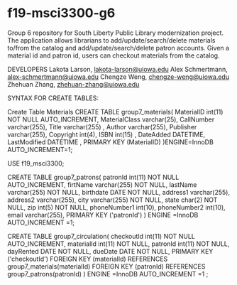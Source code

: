 # f19-msci3300-g6
Group 6 repository for South Liberty Public Library modernization project. The application allows librarians to add/update/search/delete materials to/from the catalog and add/update/search/delete patron accounts. Given a material id and patron id, users can checkout materials from the catalog.

DEVELOPERS
Lakota Larson, lakota-larson@uiowa.edu
Alex Schmertmann, alex-schmertmann@uiowa.edu
Chengze Weng, chengze-weng@uiowa.edu
Zhehuan Zhang, zhehuan-zhang@uiowa.edu



SYNTAX FOR CREATE TABLES:

Create Table Materials
CREATE TABLE group7_materials(
	MaterialID int(11) NOT NULL AUTO_INCREMENT,
	MaterialClass varchar(25),
	CallNumber varchar(255),
	Title varchar(255) ,
	Author varchar(255),
	Publisher varchar(255),
	Copyright int(4),
	ISBN int(15) ,
	DateAdded DATETIME,
	LastModified DATETIME ,
PRIMARY KEY (MaterialID)
)ENGINE=InnoDB AUTO_INCREMENT=1;

USE f19_msci3300;

CREATE TABLE group7_patrons(
	patronId int(11) NOT NULL AUTO_INCREMENT,
	firtName varchar(255) NOT NULL,
	lastName varchar(255) NOT NULL,
	birthdate DATE NOT NULL,
	address1 varchar(255),
	address2 varchar(255),
	city varchar(255) NOT NULL,
	state char(2) NOT NULL,
	zip int(5) NOT NULL,
	phoneNumber1 int(10),
	phoneNumber2 int(10),
	email varchar(255),
PRIMARY KEY ('patronId')
) ENGINE =InnoDB AUTO_INCREMENT =1;

CREATE TABLE group7_circulation(
	checkoutId int(11) NOT NULL AUTO_INCREMENT,
	materialId int(11) NOT NULL,
	patronId int(11) NOT NULL,
	dayRented DATE NOT NULL,
	dueDate DATE NOT NULL,
PRIMARY KEY ('checkoutId')
FOREIGN KEY (materialId) REFERENCES group7_materials(materialId)
FOREIGN KEY (patronId) REFERENCES group7_patrons(patronId)
) ENGINE =InnoDB AUTO_INCREMENT =1
;
